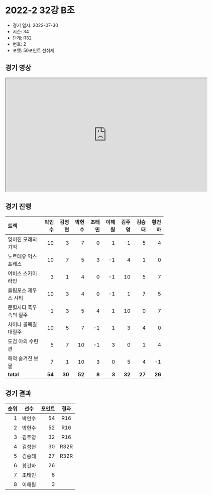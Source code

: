 # 2022-2 32강 B조

- 경기 일시: 2022-07-30
- 시즌: 34
- 단계: R32
- 번호: 2
- 포맷: 50포인트 선취제





## 경기 영상
<iframe width="640" height="360" allow="fullscreen;"
src="https://www.youtube.com/embed/vhP3p9OG6KE">
</iframe>

## 경기 진행

| 트랙 | 박인수 | 김정현 | 박현수 | 조태민 | 이해원 | 김주영 | 김승태 | 황건하 |
|:---|---:|---:|---:|---:|---:|---:|---:|---:|
| 잊혀진 모래의 기억 | 10 | 3 | 7 | 0 | 1 | -1 | 5 | 4 |
| 노르테유 익스프레스 | 10 | 7 | 5 | 3 | -1 | 4 | 1 | 0 |
| 어비스 스카이라인 | 3 | 1 | 4 | 0 | -1 | 10 | 5 | 7 |
| 올림포스 제우스 시티 | 10 | 3 | 4 | 0 | -1 | 1 | 7 | 5 |
| 문힐시티 폭우속의 질주 | -1 | 3 | 5 | 4 | 1 | 10 | 0 | 7 |
| 차이나 골목길 대질주 | 10 | 5 | 7 | -1 | 1 | 3 | 4 | 0 |
| 도검 야외 수련관 | 5 | 7 | 10 | -1 | 3 | 0 | 1 | 4 |
| 해적 숨겨진 보물 | 7 | 1 | 10 | 3 | 0 | 5 | 4 | -1 |
| __total__ | __54__ | __30__ | __52__ | __8__ | __3__ | __32__ | __27__ | __26__ |




## 경기 결과

| 순위 | 선수 | 포인트 | 결과 |
|---:|:---:|---:|:---:|
| 1 | 박인수 | 54 | R16 |
| 2 | 박현수 | 52 | R16 |
| 3 | 김주영 | 32 | R16 |
| 4 | 김정현 | 30 | R32R |
| 5 | 김승태 | 27 | R32R |
| 6 | 황건하 | 26 |  |
| 7 | 조태민 | 8 |  |
| 8 | 이해원 | 3 |  |


